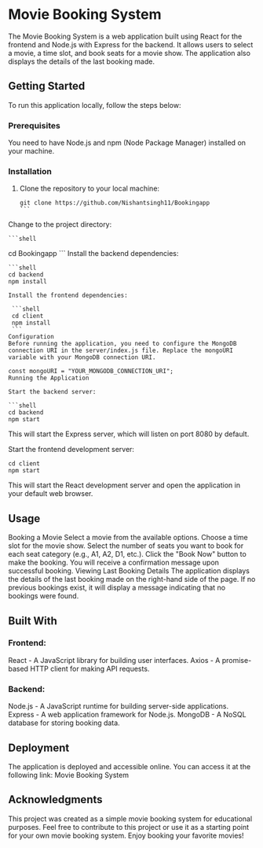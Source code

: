 # Movie Booking System

The Movie Booking System is a web application built using React for the frontend and Node.js with Express for the backend. It allows users to select a movie, a time slot, and book seats for a movie show. The application also displays the details of the last booking made.

## Getting Started

To run this application locally, follow the steps below:

### Prerequisites

You need to have Node.js and npm (Node Package Manager) installed on your machine.

### Installation

1. Clone the repository to your local machine:

   ````shell
   git clone https://github.com/Nishantsingh11/Bookingapp
   ```
Change to the project directory:

    ```shell
   cd Bookingapp
    ```
Install the backend dependencies:

    ```shell
    cd backend
    npm install
   ```
Install the frontend dependencies:

    ```shell
    cd client
    npm install
    ```
Configuration
Before running the application, you need to configure the MongoDB connection URI in the server/index.js file. Replace the mongoURI variable with your MongoDB connection URI.

const mongoURI = "YOUR_MONGODB_CONNECTION_URI";
Running the Application

Start the backend server:

   ```shell
cd backend
npm start
   ```
This will start the Express server, which will listen on port 8080 by default.

Start the frontend development server:

   ```shell
cd client
npm start
   ```
This will start the React development server and open the application in your default web browser.

## Usage
Booking a Movie
Select a movie from the available options.
Choose a time slot for the movie show.
Select the number of seats you want to book for each seat category (e.g., A1, A2, D1, etc.).
Click the "Book Now" button to make the booking. You will receive a confirmation message upon successful booking.
Viewing Last Booking Details
The application displays the details of the last booking made on the right-hand side of the page. If no previous bookings exist, it will display a message indicating that no bookings were found.

## Built With
### Frontend:

React - A JavaScript library for building user interfaces.
Axios - A promise-based HTTP client for making API requests.
 ### Backend:

Node.js - A JavaScript runtime for building server-side applications.
Express - A web application framework for Node.js.
MongoDB - A NoSQL database for storing booking data.
## Deployment
The application is deployed and accessible online. You can access it at the following link: Movie Booking System



## Acknowledgments
This project was created as a simple movie booking system for educational purposes.
Feel free to contribute to this project or use it as a starting point for your own movie booking system. Enjoy booking your favorite movies!


```
